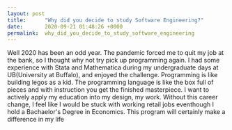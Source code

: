 ```yaml
---
layout: post
title:      "Why did you decide to study Software Engineering?"
date:       2020-09-21 01:48:26 +0000
permalink:  why_did_you_decide_to_study_software_engineering
---
```



Well 2020 has been an odd year. The pandemic forced me to quit my job at the bank, so I thought why not try pick up programming again. I had some experience with Stata and Mathematica during my undergraduate days at UB(University at Buffalo), and enjoyed the challenge. Programming is like building legos as a kid. The programming language is like the box full of pieces and with instruction you get the finished masterpiece. I want to actively apply my education into  my design, my work. Without this career change, I feel like I would be stuck with working retail jobs eventhough I hold a Bachaelor's Degree in Economics. This program will certainly make a difference in my life
